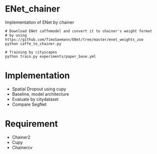 # ENet_chainer
Implementation of ENet by chainer

```
# Download ENet caffemodel and convert it to chainer's weight format
# by using https://github.com/TimoSaemann/ENet/tree/master/enet_weights_zoo
python caffe_to_chainer.py

# Training by cityscapes
python train.py experiments/paper_base.yml
```

# Implementation
- Spatial Dropout using cupy
- Baseline, model architecture
- Evaluate by citydataset
- Compare SegNet

# Requirement
- Chainer2
- Cupy
- Chainercv
